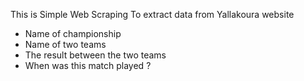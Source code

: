 This is Simple Web Scraping To extract data from Yallakoura website
- Name of championship
- Name of two teams
- The result between the two teams
- When was this match played ?
